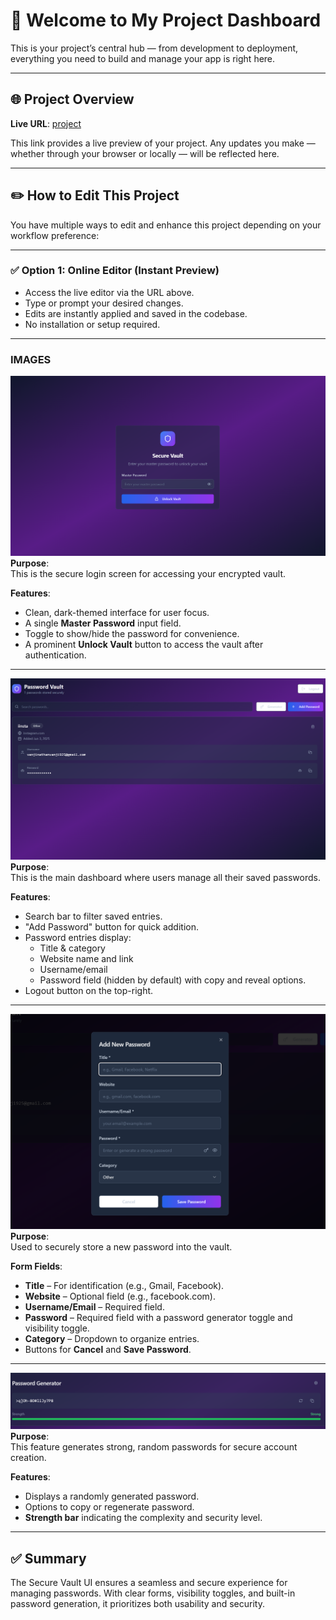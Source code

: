 # 🚀 Welcome to My Project Dashboard

This is your project’s central hub — from development to deployment, everything you need to build and manage your app is right here.

---

## 🌐 Project Overview

**Live URL**: [project](https://lovable.dev/projects/29d131db-1ff8-4143-8d1c-2c54f0d556c0)

This link provides a live preview of your project. Any updates you make — whether through your browser or locally — will be reflected here.

---

## ✏️ How to Edit This Project

You have multiple ways to edit and enhance this project depending on your workflow preference:

---

### ✅ Option 1: Online Editor (Instant Preview)

- Access the live editor via the URL above.
- Type or prompt your desired changes.
- Edits are instantly applied and saved in the codebase.
- No installation or setup required.

---
### IMAGES
![image](1.png)
**Purpose**:  
This is the secure login screen for accessing your encrypted vault.

**Features**:
- Clean, dark-themed interface for user focus.
- A single **Master Password** input field.
- Toggle to show/hide the password for convenience.
- A prominent **Unlock Vault** button to access the vault after authentication.

---
![image](2.png)
**Purpose**:  
This is the main dashboard where users manage all their saved passwords.

**Features**:
- Search bar to filter saved entries.
- "Add Password" button for quick addition.
- Password entries display:
  - Title & category
  - Website name and link
  - Username/email
  - Password field (hidden by default) with copy and reveal options.
- Logout button on the top-right.

---

![image](3.png)
**Purpose**:  
Used to securely store a new password into the vault.

**Form Fields**:
- **Title** – For identification (e.g., Gmail, Facebook).
- **Website** – Optional field (e.g., facebook.com).
- **Username/Email** – Required field.
- **Password** – Required field with a password generator toggle and visibility toggle.
- **Category** – Dropdown to organize entries.
- Buttons for **Cancel** and **Save Password**.

---

![image](4.png)
**Purpose**:  
This feature generates strong, random passwords for secure account creation.

**Features**:
- Displays a randomly generated password.
- Options to copy or regenerate password.
- **Strength bar** indicating the complexity and security level.

---
## ✅ Summary

The Secure Vault UI ensures a seamless and secure experience for managing passwords. With clear forms, visibility toggles, and built-in password generation, it prioritizes both usability and security.
